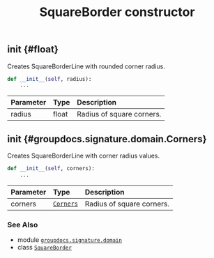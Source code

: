 ﻿---
title: SquareBorder constructor
second_title: GroupDocs.Signature for Python via .NET API References
description: 
type: docs
url: /python-net/groupdocs.signature.domain/squareborder/__init__/
is_root: false
weight: 10
---

## __init__ {#float}

Creates SquareBorderLine with rounded corner radius.



```python
def __init__(self, radius):
    ...
```


| Parameter | Type | Description |
| :- | :- | :- |
| radius | float | Radius of square corners. |


## __init__ {#groupdocs.signature.domain.Corners}

Creates SquareBorderLine with corner radius values.



```python
def __init__(self, corners):
    ...
```


| Parameter | Type | Description |
| :- | :- | :- |
| corners | [`Corners`](/signature/python-net/groupdocs.signature.domain/corners) | Radius of square corners. |



### See Also
* module [`groupdocs.signature.domain`](../../)
* class [`SquareBorder`](/signature/python-net/groupdocs.signature.domain/squareborder)
